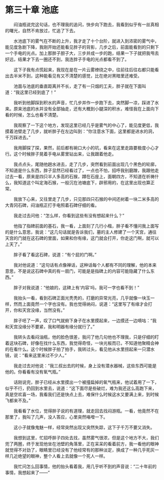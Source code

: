 # 第三十章 池底


　　闷油瓶说完这句话，也不理我的追问，快步向下跑去，我看到似乎有一丝真相的曙光，自然不肯放过，忙追了下去。

　　水池底下的雾气在不断的上升，我才走了十个台阶，就进入到浓密的雾气中，能见度急剧下降，我刚开始还能看见胖子的背影，几步之后，前面能看到的只剩下一个手电的光点。加上那胖子胆子大，三步并成一步的跑，结果一下子就把我甩去好远，结果才下去一圈还不到，我连胖子手电的光点都看不到了。

　　这下子我有点慌起来，我现在是在一片云雾缭绕之中，往前往后往右都只能看出去半米不到，这种能看见有又不清楚的感觉，比在绝对黑暗里还难受。

　　池面与池底的垂直距离并不长，走了有一只烟的工夫，胖子就在下面叫道：“我这里已经到底了！”

　　我听到他脚踩到积水的声音，忙几步并作一步跑下去，突然脚一凉，踩进了水来。原来池底的水并没有全部抽走，还有大概到小腿深的积水，难怪我在上面向下看的时候，怎么也看不清楚。

　　我观察了一下这个地方，发现这里已经几乎是雾气的中心了，能见度更低，我摸着池壁走了几步，就听胖子在左边叫到：“你注意水下面，这里都是进水的洞，千万踩进去。”

　　我用脚探了探，果然，前后都有碗口大小的坑，看来在这里走路要极度小心才行。这个时候胖子晃着手电从雾里钻出来，让我跟着他走。

　　我点点头，尾随他趟水进去，走了几步，突然看到前面出现几个黑色的轮廓，不知道是什么东西，胖子显然已经看过了，一点也不怕，招呼我别磨蹭，我跟他走过去一看，原来是四只半人多高的石猴，蹲在石座上，面朝四方，不知道在祈祷什么，我知道这个叫定海石猴，一般沉在池塘底下，辟邪用的，在这里出现也算正常。

　　我放下心来，又往里走了几步，只见那四只石猴的中间还树着一块二米多高的大青冈石碑，闷油瓶正打手电照着石碑仔细的看。

　　我走过去问他：“怎么样，你看到这些有没有想起来什么？”

　　他指了指碑前面的基石，我一看，上面刻了几行小楷，胖子看不懂问我上面写的是什么意思，我说：“这几句话就是告诉我们，墓的主人修建了一个天宫，通往天宫的门就在这石碑的里面，如果和你有缘，这门就会打开，你走这门啊，就可以上天了。”

　　胖子看了看这石碑，说道：“有个屁的门啊。”

　　我对他说道：“这句话有点像禅话，这种话每个人都有不同的理解，他的本来意思，不是说这石碑中真的有一扇门，可能是是指碑上的内容可能隐藏了什么东西。”

　　胖子对我说道：“他娘的，这碑上有‘内容’吗，我可一字也看不到！”

　　我抬头一看，看到石碑正面光秃秃的，打磨的异常光亮，几乎就像一块玉一样，然而上面竟然一个字也没有。我也觉得纳闷，说道：“这里写了有缘才会打开，你和天宫没缘，当然没有。”

　　胖子呸了一声，叹了口气就俯下身子在水里摸起来，一边摸还一边嘀咕：“我和天宫没缘分不要紧，我和明器有缘分就行了。”

　　我转头去看闷油瓶，他的脸色很差，我问了他几句他也不理我，只是仔细的盯着这块石碑，好像在找什么东西，我觉得奇怪，一块光板而已，不知道他聚精会神的在看什么。这个时候胖子拍了拍手，我转过头，看见他从水里捞起来一只潜水镜，说：“看来这里来过不少人。”

　　我走过去对他说：“我三叔出去的时候，身上没有潜水器械，这些东西可能是他的。你看看有没有氧气瓶。”

　　话刚说完，胖子已经从水里摸出一个被撞扁掉的氧气瓶来，他试着用了一下，似乎不行，扔回到水里去，说道：“这下面尽是些破烂，难为我还这么高跑下来，真是空欢喜一场，我看我们还是快点上去，难保什么时候这水又要满上来，到时候飞都来不及。”

　　我看看了水位，觉得胖子说的有道理，就走回去找闷游瓶。一看，他竟然不在那里了，我叫了几声，没人答应，心里突然咯噔一下。

　　这小子就像鬼魅一样，经常突然出现又突然失踪，这下子千万不要又消失。

　　我想到这里，忙招呼胖子四处去找，虽然雾气很浓，但是这个地方不大，我们兜了两圈，终于发现他坐在池壁的角落里，正在呆呆的看着前方，我一看他的眼神就觉得不对劲了，眼睛里已经没有了他经常有的那种淡定，换成了一种几乎死灰一样几近绝望的眼神，整个人看上去就像一个死人一样。

　　我忙问怎么回事情，他的抬头看着我，用几乎听不到的声音说：“二十年前的事情，我想起来了——”

